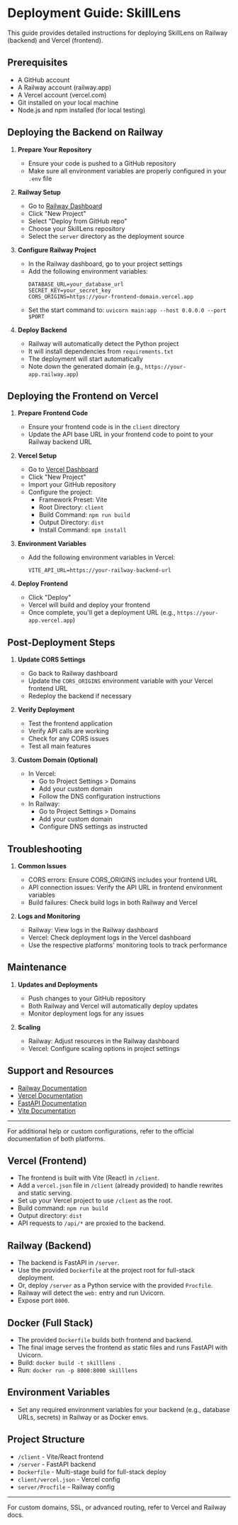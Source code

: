 # Deployment Guide: SkillLens

This guide provides detailed instructions for deploying SkillLens on Railway (backend) and Vercel (frontend).

## Prerequisites
- A GitHub account
- A Railway account (railway.app)
- A Vercel account (vercel.com)
- Git installed on your local machine
- Node.js and npm installed (for local testing)

## Deploying the Backend on Railway

1. **Prepare Your Repository**
   - Ensure your code is pushed to a GitHub repository
   - Make sure all environment variables are properly configured in your `.env` file

2. **Railway Setup**
   - Go to [Railway Dashboard](https://railway.app/dashboard)
   - Click "New Project"
   - Select "Deploy from GitHub repo"
   - Choose your SkillLens repository
   - Select the `server` directory as the deployment source

3. **Configure Railway Project**
   - In the Railway dashboard, go to your project settings
   - Add the following environment variables:
     ```
     DATABASE_URL=your_database_url
     SECRET_KEY=your_secret_key
     CORS_ORIGINS=https://your-frontend-domain.vercel.app
     ```
   - Set the start command to: `uvicorn main:app --host 0.0.0.0 --port $PORT`

4. **Deploy Backend**
   - Railway will automatically detect the Python project
   - It will install dependencies from `requirements.txt`
   - The deployment will start automatically
   - Note down the generated domain (e.g., `https://your-app.railway.app`)

## Deploying the Frontend on Vercel

1. **Prepare Frontend Code**
   - Ensure your frontend code is in the `client` directory
   - Update the API base URL in your frontend code to point to your Railway backend URL

2. **Vercel Setup**
   - Go to [Vercel Dashboard](https://vercel.com/dashboard)
   - Click "New Project"
   - Import your GitHub repository
   - Configure the project:
     - Framework Preset: Vite
     - Root Directory: `client`
     - Build Command: `npm run build`
     - Output Directory: `dist`
     - Install Command: `npm install`

3. **Environment Variables**
   - Add the following environment variables in Vercel:
     ```
     VITE_API_URL=https://your-railway-backend-url
     ```

4. **Deploy Frontend**
   - Click "Deploy"
   - Vercel will build and deploy your frontend
   - Once complete, you'll get a deployment URL (e.g., `https://your-app.vercel.app`)

## Post-Deployment Steps

1. **Update CORS Settings**
   - Go back to Railway dashboard
   - Update the `CORS_ORIGINS` environment variable with your Vercel frontend URL
   - Redeploy the backend if necessary

2. **Verify Deployment**
   - Test the frontend application
   - Verify API calls are working
   - Check for any CORS issues
   - Test all main features

3. **Custom Domain (Optional)**
   - In Vercel:
     - Go to Project Settings > Domains
     - Add your custom domain
     - Follow the DNS configuration instructions
   - In Railway:
     - Go to Project Settings > Domains
     - Add your custom domain
     - Configure DNS settings as instructed

## Troubleshooting

1. **Common Issues**
   - CORS errors: Ensure CORS_ORIGINS includes your frontend URL
   - API connection issues: Verify the API URL in frontend environment variables
   - Build failures: Check build logs in both Railway and Vercel

2. **Logs and Monitoring**
   - Railway: View logs in the Railway dashboard
   - Vercel: Check deployment logs in the Vercel dashboard
   - Use the respective platforms' monitoring tools to track performance

## Maintenance

1. **Updates and Deployments**
   - Push changes to your GitHub repository
   - Both Railway and Vercel will automatically deploy updates
   - Monitor deployment logs for any issues

2. **Scaling**
   - Railway: Adjust resources in the Railway dashboard
   - Vercel: Configure scaling options in project settings

## Support and Resources

- [Railway Documentation](https://docs.railway.app)
- [Vercel Documentation](https://vercel.com/docs)
- [FastAPI Documentation](https://fastapi.tiangolo.com)
- [Vite Documentation](https://vitejs.dev/guide)

---
For additional help or custom configurations, refer to the official documentation of both platforms.

## Vercel (Frontend)
- The frontend is built with Vite (React) in `/client`.
- Add a `vercel.json` file in `/client` (already provided) to handle rewrites and static serving.
- Set up your Vercel project to use `/client` as the root.
- Build command: `npm run build`
- Output directory: `dist`
- API requests to `/api/*` are proxied to the backend.

## Railway (Backend)
- The backend is FastAPI in `/server`.
- Use the provided `Dockerfile` at the project root for full-stack deployment.
- Or, deploy `/server` as a Python service with the provided `Procfile`.
- Railway will detect the `web:` entry and run Uvicorn.
- Expose port `8000`.

## Docker (Full Stack)
- The provided `Dockerfile` builds both frontend and backend.
- The final image serves the frontend as static files and runs FastAPI with Uvicorn.
- Build: `docker build -t skilllens .`
- Run: `docker run -p 8000:8000 skilllens`

## Environment Variables
- Set any required environment variables for your backend (e.g., database URLs, secrets) in Railway or as Docker envs.

## Project Structure
- `/client` - Vite/React frontend
- `/server` - FastAPI backend
- `Dockerfile` - Multi-stage build for full-stack deploy
- `client/vercel.json` - Vercel config
- `server/Procfile` - Railway config

---
For custom domains, SSL, or advanced routing, refer to Vercel and Railway docs. 